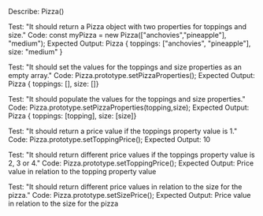 Describe: Pizza()

Test: "It should return a Pizza object with two properties for toppings and size."
Code: const myPizza = new Pizza(["anchovies","pineapple"], "medium");
Expected Output: Pizza { toppings: ["anchovies", "pineapple"], size: "medium" }

Test: "It should set the values for the toppings and size properties as an empty array."
Code: Pizza.prototype.setPizzaProperties();
Expected Output: Pizza { toppings: [], size: []}

Test: "It should populate the values for the toppings and size properties."
Code: Pizza.prototype.setPizzaProperties(topping,size);
Expected Output: Pizza { toppings: [topping], size: [size]}

Test: "It should return a price value if the toppings property value is 1."
Code: Pizza.prototype.setToppingPrice();
Expected Output: 10

Test: "It should return different price values if the toppings property value is 2, 3 or 4."
Code: Pizza.prototype.setToppingPrice();
Expected Output: Price value in relation to the topping property value

Test: "It should return different price values in relation to the size for the pizza."
Code: Pizza.prototype.setSizePrice();
Expected Output: Price value in relation to the size for the pizza
